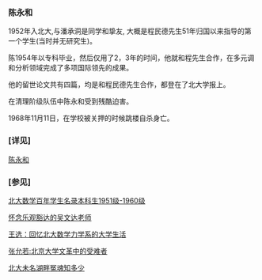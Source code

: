 ### 陈永和 ### 

1952年入北大,与潘承洞是同学和挚友, 大概是程民德先生51年归国以来指导的第一个学生(当时并无研究生)。

陈1954年以专科毕业，然后仅用了2，3年的时间，他就和程先生合作，在多元调和分析领域完成了多项国际领先的成果。

他的留世论文共有四篇，均是和程民德先生合作，都登在了北大学报上。

在清理阶级队伍中陈永和受到残酷迫害。

1968年11月11日，在学校被关押的时候跳楼自杀身亡。

### [详见]  ###

[陈永和](https://bbs.pku.edu.cn/v2/post-read.php?bid=236&threadid=1368)

### [参见]  ###

[北大数学百年学生名录本科生1951级-1960级](http://www.math.pku.edu.cn/mathalumni/yymd/yyw_bks/29143.htm)

[怀念乐观豁达的吴文达老师](http://blog.sciencenet.cn/home.php?mod=space&uid=205890&do=blog&id=233227)

[王选：回忆北大数学力学系的大学生活](http://www.aisixiang.com/data/9771-2.html)

[张允若:北京大学文革中的受难者](https://www.weibo.com/p/230418a1fdc38b0102v2hs?coo=1&c=spr_qdhz_bd_360dh_weibo_zmt)

[北大未名湖畔冤魂知多少](https://www.secretchina.com/news/gb/2017/05/21/823269.html)
